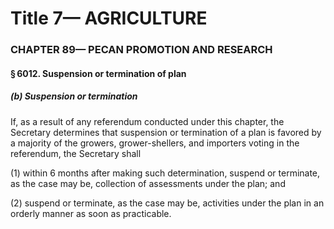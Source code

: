 
# Title 7— AGRICULTURE
### CHAPTER 89— PECAN PROMOTION AND RESEARCH
#### § 6012. Suspension or termination of plan
##### (b) Suspension or termination

If, as a result of any referendum conducted under this chapter, the Secretary determines that suspension or termination of a plan is favored by a majority of the growers, grower-shellers, and importers voting in the referendum, the Secretary shall

(1) within 6 months after making such determination, suspend or terminate, as the case may be, collection of assessments under the plan; and

(2) suspend or terminate, as the case may be, activities under the plan in an orderly manner as soon as practicable.
